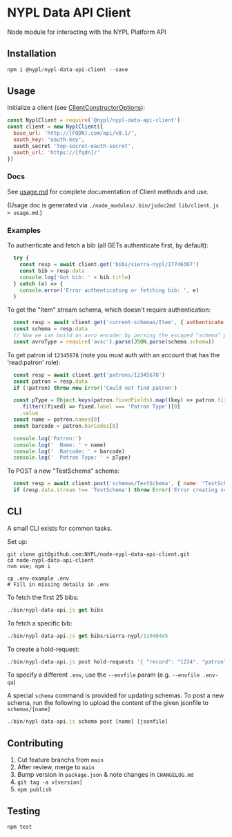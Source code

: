# NYPL Data API Client

Node module for interacting with the NYPL Platform API

## Installation

```js
npm i @nypl/nypl-data-api-client --save
```

## Usage

Initialize a client (see [ClientConstructorOptions](/usage.md#ClientConstructorOptions)):

```js
const NyplClient = require('@nypl/nypl-data-api-client')
const client = new NyplClient({
  base_url: 'http://[FQDN].com/api/v0.1/',
  oauth_key: 'oauth-key',
  oauth_secret 'top-secret-oauth-secret',
  oauth_url: 'https://[fqdn]/'
})
```

### Docs

See [usage.md](usage.md) for complete documentation of Client methods and use.

(Usage doc is generated via `./node_modules/.bin/jsdoc2md lib/client.js > usage.md`.)

### Examples

To authenticate and fetch a bib (all GETs authenticate first, by default):

```js
  try {
    const resp = await client.get('bibs/sierra-nypl/17746307')
    const bib = resp.data
    console.log('Got bib: ' + bib.title)
  } catch (e) => {
    console.error('Error authenticating or fetching bib: ', e)
  }
```

To get the "Item" stream schema, which doesn't require authentication:
```js
  const resp = await client.get('current-schemas/Item', { authenticate: false })
  const schema = resp.data
  // Now we can build an avro encoder by parsing the escaped "schema" prop:
  const avroType = require('avsc').parse(JSON.parse(schema.schema))
```

To get patron id `12345678` (note you must auth with an account that has the 'read:patron' role):
```js
  const resp = await client.get('patrons/12345678')
  const patron = resp.data
  if (!patron) throw new Error('Could not find patron')

  const pType = Object.keys(patron.fixedFields).map((key) => patron.fixedFields[key])
    .filter((fixed) => fixed.label === 'Patron Type')[0]
    .value
  const name = patron.names[0]
  const barcode = patron.barCodes[0]

  console.log('Patron:')
  console.log('  Name: ' + name)
  console.log('  Barcode: ' + barcode)
  console.log('  Patron Type: ' + pType)
```

To POST a new "TestSchema" schema:
```js
  const resp = await client.post('schemas/TestSchema', { name: "TestSchema", type: "record", fields: [ ... ] })
  if (resp.data.stream !== 'TestSchema') throw Error('Error creating schema...')
```

## CLI

A small CLI exists for common tasks.

Set up:

```
git clone git@github.com:NYPL/node-nypl-data-api-client.git
cd node-nypl-data-api-client
nvm use; npm i

cp .env-example .env
# Fill in missing details in .env
```

To fetch the first 25 bibs:

```js
./bin/nypl-data-api.js get bibs
```

To fetch a specific bib:

```js
./bin/nypl-data-api.js get bibs/sierra-nypl/11040445
```

To create a hold-request:

```js
./bin/nypl-data-api.js post hold-requests '{ "record": "1234", "patron": ... }'
```

To specify a different `.env`, use the `--envfile` param (e.g. `--envfile .env-qa`)

A special `schema` command is provided for updating schemas. To post a new schema, run the following to upload the content of the given jsonfile to `schemas/[name]`

```js
./bin/nypl-data-api.js schema post [name] [jsonfile]
```

## Contributing

1. Cut feature branchs from `main`
2. After review, merge to `main`
3. Bump version in `package.json` & note changes in `CHANGELOG.md`
4. `git tag -a v[version]`
5. `npm publish`

## Testing

```js
npm test
```
